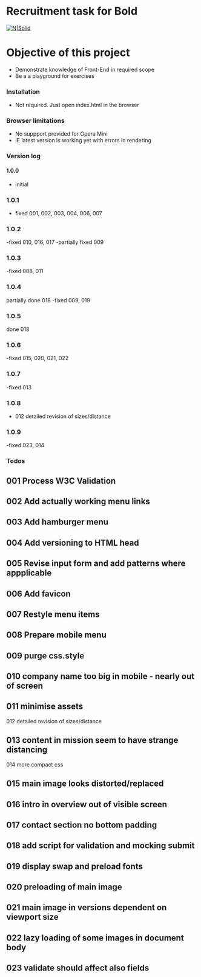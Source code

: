 # Recruitment task for Bold

[![N|Solid](https://cldup.com/dTxpPi9lDf.thumb.png)](https://nodesource.com/products/nsolid)


# Objective of this project

  - Demonstrate knowledge of Front-End in required scope
  - Be a a playground for exercises
  

### Installation

- Not required. Just open index.html in the browser

### Browser limitations

- No suppport provided for Opera Mini
- IE latest version is working yet with errors in rendering

### Version log
#### 1.0.0
- initial
### 1.0.1 
- fixed 001, 002, 003, 004, 006, 007

### 1.0.2
-fixed 010, 016, 017
-partially fixed 009

### 1.0.3

-fixed 008, 011

### 1.0.4
partially done 018
-fixed 009, 019

### 1.0.5
done 018

### 1.0.6
-fixed 015, 020, 021, 022

### 1.0.7
-fixed 013

### 1.0.8
- 012 detailed revision of sizes/distance

### 1.0.9
-fixed 023, 014

### Todos
 
 ## 001 Process W3C Validation
 ## 002 Add actually working menu links
 ## 003 Add hamburger menu
 ## 004 Add versioning to HTML head
 ## 005 Revise input form and add patterns where appplicable
 ## 006 Add favicon
 ## 007 Restyle menu items
 ## 008 Prepare mobile menu
 ## 009 purge  css.style
 ## 010 company name too big in mobile - nearly out of screen
 ## 011 minimise assets
 012 detailed revision of sizes/distance
 ## 013 content in mission seem to have strange distancing
 014 more compact css
 ## 015 main image looks distorted/replaced
 ## 016 intro in overview out of visible screen
 ## 017 contact section no bottom padding
 ## 018 add script for validation and mocking submit
 ## 019 display swap and preload fonts
 ## 020 preloading of main image 
 ## 021 main image in versions dependent on viewport size
 ## 022 lazy loading of some images in document body
 ## 023 validate should affect also fields

 